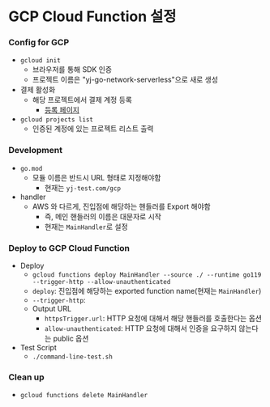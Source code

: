 # GCP Cloud Function 설정

### Config for GCP
* `gcloud init`
  * 브라우저를 통해 SDK 인증
  * 프로젝트 이름은 "yj-go-network-serverless"으로 새로 생성
* 결제 활성화
  * 해당 프로젝트에서 결제 계정 등록
    * [등록 페이지](https://console.cloud.google.com/billing/01AA77-3A3B69-2782F2?hl=ko&project=yj-go-network-serverless)
* `gcloud projects list`
  * 인증된 계정에 있는 프로젝트 리스트 출력

### Development
* `go.mod`
  * 모듈 이름은 반드시 URL 형태로 지정해야함
    * 현재는 `yj-test.com/gcp`
* handler
  * AWS 와 다르게, 진입점에 해당하는 핸들러를 Export 해야함
    * 즉, 메인 핸들러의 이름은 대문자로 시작
    * 현재는 `MainHandler`로 설정

### Deploy to GCP Cloud Function
* Deploy
  * `gcloud functions deploy MainHandler --source ./ --runtime go119 --trigger-http --allow-unauthenticated`
  * `deploy`: 진입점에 해당하는 exported function name(현재는 `MainHandler`)
  * `--trigger-http`: 
  * Output URL
    * `httpsTrigger.url`: HTTP 요청에 대해서 해당 핸들러를 호출한다는 옵션
    * `allow-unauthenticated`: HTTP 요청에 대해서 인증을 요구하지 않는다는 public 옵션
* Test Script
  * `./command-line-test.sh`

### Clean up
* `gcloud functions delete MainHandler`